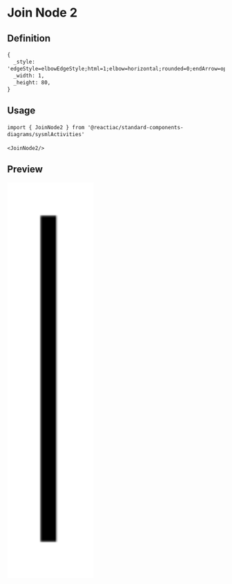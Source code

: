 # Join Node 2

## Definition

```
{
  _style: 'edgeStyle=elbowEdgeStyle;html=1;elbow=horizontal;rounded=0;endArrow=open;strokeWidth=3;endSize=12;',
  _width: 1,
  _height: 80,
}
```

## Usage

```
import { JoinNode2 } from '@reactiac/standard-components-diagrams/sysmlActivities'

<JoinNode2/>
```

## Preview

<img src="./join-node-2.png" width="200"/>
